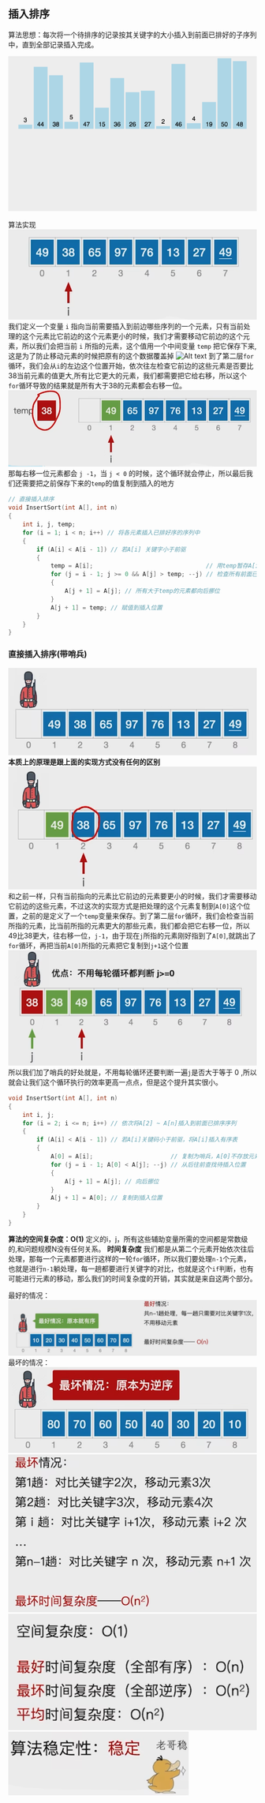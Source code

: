 ## 插入排序
算法思想：每次将一个待排序的记录按其关键字的大小插入到前面已排好的子序列中，直到全部记录插入完成。

![Alt text](插入排序.gif)

算法实现
![Alt text](./插入排序_1.png)
我们定义一个变量 `i` 指向当前需要插入到前边哪些序列的一个元素，只有当前处理的这个元素比它前边的这个元素更小的时候，我们才需要移动它前边的这个元素，所以我们会把当前 `i` 所指的元素，这个值用一个中间变量 `temp` 把它保存下来,这是为了防止移动元素的时候把原有的这个数据覆盖掉
![Alt text](./插入排序-2.png)
到了第二层`for`循环，我们会从`i`的左边这个位置开始，依次往左检查它前边的这些元素是否要比38当前元素的值更大,所有比它更大的元素，我们都需要把它给右移，所以这个`for`循环导致的结果就是所有大于38的元素都会右移一位。
![Alt text](./插入排序_3.png)
那每右移一位元素都会 `j -1`，当 `j < 0` 的时候，这个循环就会停止，所以最后我们还需要把之前保存下来的`temp`的值复制到插入的地方
```c
// 直接插入排序
void InsertSort(int A[], int n)
{
    int i, j, temp;
    for (i = 1; i < n; i++) // 将各元素插入已排好序的序列中
    {
        if (A[i] < A[i - 1]) // 若A[i] 关键字小于前驱
        {
            temp = A[i];                                // 用temp暂存A[i]
            for (j = i - 1; j >= 0 && A[j] > temp; --j) // 检查所有前面已排好序的元素
            {
                A[j + 1] = A[j]; // 所有大于temp的元素都向后挪位
            }
            A[j + 1] = temp; // 赋值到插入位置
        }
    }
}
```

### 直接插入排序(带哨兵)
![Alt text](./插入排序_4.png)
**本质上的原理是跟上面的实现方式没有任何的区别**
![Alt text](./插入排序_5.png)
和之前一样，只有当前指向的元素比它前边的元素要更小的时候，我们才需要移动它前边的这些元素，不过这次的实现方式是把处理的这个元素复制到`A[0]`这个位置，之前的是定义了一个`temp`变量来保存。到了第二层`for`循环，我们会检查当前所指的元素，比当前所指的元素更大的那些元素，我们都会把它右移一位，所以49比38更大，往右移一位，`j-1`，由于现在`j`所指的元素刚好指到了`A[0]`,就跳出了`for`循环，再把当前`A[0]`所指的元素把它复制到`j+1`这个位置
![Alt text](./插入排序_6.png)
所以我们加了哨兵的好处就是，不用每轮循环还要判断一遍`j`是否大于等于 0 ,所以就会让我们这个循环执行的效率更高一点点，但是这个提升其实很小。

```c
void InsertSort(int A[], int n)
{
    int i, j;
    for (i = 2; i <= n; i++) // 依次将A[2] ~ A[n]插入到前面已排序序列
    {
        if (A[i] < A[i - 1]) // 若A[i]关键码小于前驱，将A[i]插入有序表
        {
            A[0] = A[i];                      // 复制为哨兵，A[0]不存放元素
            for (j = i - 1; A[0] < A[j]; --j) // 从后往前查找待插入位置
            {
                A[j + 1] = A[j]; // 向后挪位
            }
            A[j + 1] = A[0]; // 复制到插入位置
        }
    }
}
```
**算法的空间复杂度：O(1)**
定义的i，j，所有这些辅助变量所需的空间都是常数级的,和问题规模N没有任何关系。
**时间复杂度**
我们都是从第二个元素开始依次往后处理，那每一个元素都要进行这样的一轮`for`循环，所以我们要处理`n-1`个元素，也就是进行`n-1`躺处理，每一趟都要进行关键字的对比，也就是这个`if`判断，也有可能进行元素的移动，那么我们的时间复杂度的开销，其实就是来自这两个部分。

最好的情况：
![Alt text](./插入排序_7.png)
最坏的情况：
![Alt text](./插入排序_11.png)
![Alt text](./插入排序_8.png)
![Alt text](./插入排序_9.png)
![Alt text](./插入排序_10.png)